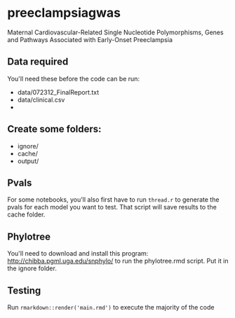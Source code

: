 # preeclampsiagwas
Maternal Cardiovascular-Related Single Nucleotide Polymorphisms, Genes and Pathways Associated with Early-Onset Preeclampsia

## Data required

You'll need these before the code can be run:

- data/072312_FinalReport.txt
- data/clinical.csv
- 

## Create some folders:
- ignore/
- cache/
- output/

## Pvals
For some notebooks, you'll also first have to run `thread.r` to generate the pvals for each model you want to test. That script will save
results to the cache folder.

## Phylotree
You'll need to download and install this program: http://chibba.pgml.uga.edu/snphylo/ to run the phylotree.rmd script. Put it in the ignore folder.

## Testing
Run `rmarkdown::render('main.rmd')` to execute the majority of the code